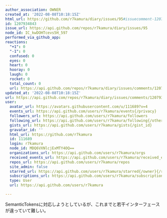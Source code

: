 ```yaml
---
author_association: OWNER
created_at: '2022-08-08T10:18:15Z'
html_url: https://github.com/r7kamura/diary/issues/95#issuecomment-1207934843
id: 1207934843
issue_url: https://api.github.com/repos/r7kamura/diary/issues/95
node_id: IC_kwDOHTcevs5H_597
performed_via_github_app: 
reactions:
  "+1": 0
  "-1": 0
  confused: 0
  eyes: 0
  heart: 0
  hooray: 0
  laugh: 0
  rocket: 0
  total_count: 0
  url: https://api.github.com/repos/r7kamura/diary/issues/comments/1207934843/reactions
updated_at: '2022-08-08T10:18:15Z'
url: https://api.github.com/repos/r7kamura/diary/issues/comments/1207934843
user:
  avatar_url: https://avatars.githubusercontent.com/u/111689?v=4
  events_url: https://api.github.com/users/r7kamura/events{/privacy}
  followers_url: https://api.github.com/users/r7kamura/followers
  following_url: https://api.github.com/users/r7kamura/following{/other_user}
  gists_url: https://api.github.com/users/r7kamura/gists{/gist_id}
  gravatar_id: ''
  html_url: https://github.com/r7kamura
  id: 111689
  login: r7kamura
  node_id: MDQ6VXNlcjExMTY4OQ==
  organizations_url: https://api.github.com/users/r7kamura/orgs
  received_events_url: https://api.github.com/users/r7kamura/received_events
  repos_url: https://api.github.com/users/r7kamura/repos
  site_admin: false
  starred_url: https://api.github.com/users/r7kamura/starred{/owner}{/repo}
  subscriptions_url: https://api.github.com/users/r7kamura/subscriptions
  type: User
  url: https://api.github.com/users/r7kamura

---
```

SemanticTokensに対応しようとしているが、これまでと若干インターフェースが違っていて難しい。